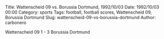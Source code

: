 Title: Wattenscheid 09 vs. Borussia Dortmund, 1992/10/03
Date: 1992/10/03 00:00
Category: sports
Tags: football, football scores, Wattenscheid 09, Borussia Dortmund
Slug: wattenscheid-09-vs-borussia-dortmund
Author: carbonero


Wattenscheid 09 1 - 3 Borussia Dortmund
